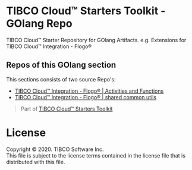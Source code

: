 # TIBCO Cloud™ Starters Toolkit - GOlang Repo
TIBCO Cloud™ Starter Repository for GOlang Artifacts. e.g. Extensions for TIBCO Cloud™ Integration - Flogo®

## Repos of this GOlang section
This sections consists of two source Repo's:
- [TIBCO Cloud™ Integration - Flogo® | Activities and Functions](https://github.com/TIBCOSoftware/TCSTK-GOlang)
- [TIBCO Cloud™ Integration - Flogo® | shared common utils](https://github.com/TIBCOSoftware/TCSTK-common-mods)

> Part of [TIBCO Cloud™ Starters Toolkit](https://tibcosoftware.github.io/TCSToolkit/)

# License
Copyright © 2020. TIBCO Software Inc.<br>
This file is subject to the license terms contained in the license file that is distributed with this file.
